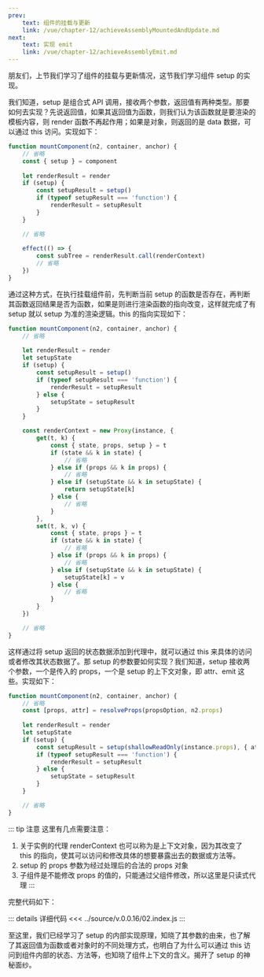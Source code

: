 ```yaml
---
prev:
    text: 组件的挂载与更新
    link: /vue/chapter-12/achieveAssemblyMountedAndUpdate.md
next:
    text: 实现 emit
    link: /vue/chapter-12/achieveAssemblyEmit.md
---
```


朋友们，上节我们学习了组件的挂载与更新情况，这节我们学习组件 setup 的实现。

我们知道，setup 是组合式 API 调用，接收两个参数，返回值有两种类型。那要如何去实现？先说返回值，如果其返回值为函数，则我们认为该函数就是要渲染的模板内容，则 render 函数不再起作用；如果是对象，则返回的是 data 数据，可以通过 this 访问。实现如下：

```js
function mountComponent(n2, container, anchor) {
    // 省略
    const { setup } = component
    
    let renderResult = render
    if (setup) {
        const setupResult = setup()
        if (typeof setupResult === 'function') {
            renderResult = setupResult
        }
    }

    // 省略
    
    effect(() => {
        const subTree = renderResult.call(renderContext)
        // 省略
    })
}
```

通过这种方式，在执行挂载组件前，先判断当前 setup 的函数是否存在，再判断其函数返回结果是否为函数，如果是则进行渲染函数的指向改变，这样就完成了有 setup 就以 setup 为准的渲染逻辑。this 的指向实现如下：

```js
function mountComponent(n2, container, anchor) {
    // 省略
    
    let renderResult = render
    let setupState
    if (setup) {
        const setupResult = setup()
        if (typeof setupResult === 'function') {
            renderResult = setupResult
        } else {
            setupState = setupResult
        }
    }

    const renderContext = new Proxy(instance, {
        get(t, k) {
            const { state, props, setup } = t
            if (state && k in state) {
                // 省略
            } else if (props && k in props) {
                // 省略
            } else if (setupState && k in setupState) {
                return setupState[k]
            } else {
                // 省略
            }
        },
        set(t, k, v) {
            const { state, props } = t
            if (state && k in state) {
                // 省略
            } else if (props && k in props) {
                // 省略
            } else if (setupState && k in setupState) {
                setupState[k] = v
            } else {
                // 省略
            }
        }
    })

    // 省略
}
```

这样通过将 setup 返回的状态数据添加到代理中，就可以通过 this 来具体的访问或者修改其状态数据了。那 setup 的参数要如何实现？我们知道，setup 接收两个参数，一个是传入的 props，一个是 setup 的上下文对象，即 attr、emit 这些。实现如下：

```js
function mountComponent(n2, container, anchor) {
    // 省略
    const [props, attr] = resolveProps(propsOption, n2.props)
    
    let renderResult = render
    let setupState
    if (setup) {
        const setupResult = setup(shallowReadOnly(instance.props), { attr })
        if (typeof setupResult === 'function') {
            renderResult = setupResult
        } else {
            setupState = setupResult
        }
    }

    // 省略
}
```

::: tip 注意
这里有几点需要注意：

1. 关于实例的代理 renderContext 也可以称为是上下文对象，因为其改变了 this 的指向，使其可以访问和修改具体的想要暴露出去的数据或方法等。
2. setup 的 props 参数为经过处理后的合法的 props 对象
3. 子组件是不能修改 props 的值的，只能通过父组件修改，所以这里是只读式代理
:::

完整代码如下：

::: details 详细代码
<<< ../source/v.0.0.16/02.index.js
:::

至这里，我们已经学习了 setup 的内部实现原理，知晓了其参数的由来，也了解了其返回值为函数或者对象时的不同处理方式，也明白了为什么可以通过 this 访问到组件内部的状态、方法等，也知晓了组件上下文的含义。揭开了 setup 的神秘面纱。